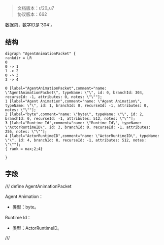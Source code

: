 # <!-- md:samp AgentAnimationPacket -->

> 文档版本：r/20_u7<br/>协议版本：662

<!-- md:samp AgentAnimationPacket -->数据包，数字ID是`304`。

## 结构

```viz
digraph "AgentAnimationPacket" {
rankdir = LR
0
0 -> 1
1 -> 2
0 -> 3
3 -> 4

0 [label="AgentAnimationPacket",comment="name: \"AgentAnimationPacket\", typeName: \"\", id: 0, branchId: 304, recurseId: -1, attributes: 0, notes: \"\""];
1 [label="Agent Animation",comment="name: \"Agent Animation\", typeName: \"\", id: 1, branchId: 0, recurseId: -1, attributes: 0, notes: \"\""];
2 [label="byte",comment="name: \"byte\", typeName: \"\", id: 2, branchId: 0, recurseId: -1, attributes: 512, notes: \"\""];
3 [label="Runtime Id",comment="name: \"Runtime Id\", typeName: \"ActorRuntimeID\", id: 3, branchId: 0, recurseId: -1, attributes: 256, notes: \"\""];
4 [label="ActorRuntimeID",comment="name: \"ActorRuntimeID\", typeName: \"\", id: 4, branchId: 0, recurseId: -1, attributes: 512, notes: \"\""];
{ rank = max;2;4}

}

```

## 字段

/// define
AgentAnimationPacket

Agent Animation：<!-- md:samp byte -->

- 类型：byte。

Runtime Id：[<!-- md:samp ActorRuntimeID -->](../types/actorruntimeid.md)

- 类型：ActorRuntimeID。


///
